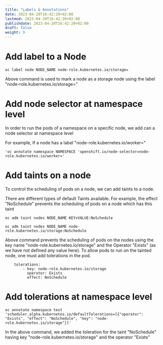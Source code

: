 ```yaml
---
title: "Labels & Annotations"
date: 2023-04-20T16:42:20+02:00
lastmod: 2023-04-20T16:42:20+02:00
publishdate: 2023-04-20T16:42:20+02:00
draft: false
weight: 9
---
```


# Add label to a Node

```
oc label node NODE_NAME node-role.kubernetes.io/storage=
```
Above command is used to mark a node as a storage node using the label "node-role.kubernetes.io/storage="

# Add node selector at namespace level

In order to run the pods of a namespace on a specific node, we add can a node selector at namespace level

For example, If a node has a label "node-role.kubernetes.io/worker="

```
'oc annotate namespace NAMESPACE 'openshift.io/node-selector=node-role.kubernetes.io/worker='
```

# Add taints on a node

To control the scheduling of pods on a node, we can add taints to a node.

There are different types of default Taints available. For example, the effect "NoSchedule" prevents the scheduling of pods on a node which has this taint

```
oc adm taint nodes NODE_NAME KEY=VALUE:NoSchedule
```

```
oc adm taint nodes NODE_NAME node-role.kubernetes.io/storage:NoSchedule
```
Above command prevents the scheduling of pods on the nodes using the key name "node-role.kubernetes.io/storage" and the Operator "Exists" (as we have not defined any value here). To allow pods to run on the tainted node, one must add tolerations in the pod.

```
    tolerations:
        - key: node-role.kubernetes.io/storage
          operator: Exists
          effect: NoSchedule

```

# Add tolerations at namespace level

```
oc annotate namespace test 'scheduler.alpha.kubernetes.io/defaultTolerations=[{"operator": "Exists", "effect": "NoSchedule", "key": "node-role.kubernetes.io/storage"}]'

```

In the above command, we added the toleration for the taint "NoSchedule" having key "node-role.kubernetes.io/storage" and the operator "Exists"